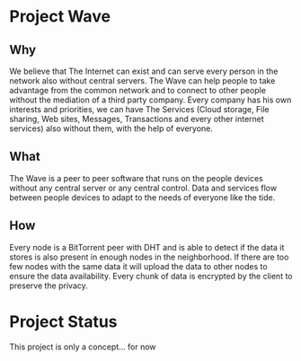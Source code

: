 
# Project Wave

## Why
We believe that The Internet can exist and can serve every person in the network also without central servers.
The Wave can help people to take advantage from the common network and to connect to other people without the mediation of a third party company.
Every company has his own interests and priorities, we can have The Services (Cloud storage, File sharing, Web sites, Messages, Transactions and every other internet services) also without them, with the help of everyone.

## What
The Wave is a peer to peer software that runs on the people devices without any central server or any central control.
Data and services flow between people devices to adapt to the needs of everyone like the tide.

## How
Every node is a BitTorrent peer with DHT and is able to detect if the data it stores is also present in enough nodes in the neighborhood. If there are too few nodes with the same data it will upload the data to other nodes to ensure the data availability.
Every chunk of data is encrypted by the client to preserve the privacy.

# Project Status
This project is only a concept... for now

